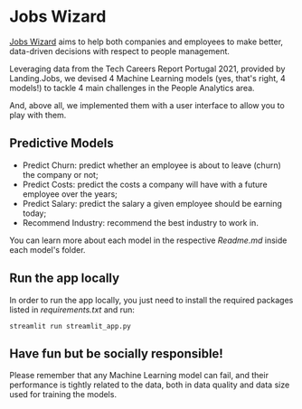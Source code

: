 # Jobs Wizard

[Jobs Wizard](https://www.jobswizard.tech/) aims to help both companies and employees to make better, data-driven decisions with respect to people management.

Leveraging data from the Tech Careers Report Portugal 2021, provided by Landing.Jobs, we devised 4 Machine Learning models (yes, that's right, 4 models!) to tackle 4 main challenges in the People Analytics area.

And, above all, we implemented them with a user interface to allow you to play with them.

## Predictive Models

* Predict Churn: predict whether an employee is about to leave (churn) the company or not;
* Predict Costs: predict the costs a company will have with a future employee over the years;
* Predict Salary: predict the salary a given employee should be earning today;
* Recommend Industry: recommend the best industry to work in.

You can learn more about each model in the respective *Readme.md* inside each model's folder.

## Run the app locally

In order to run the app locally, you just need to install the required packages listed in *requirements.txt* and run:
```
streamlit run streamlit_app.py
```

## Have fun but be socially responsible!

Please remember that any Machine Learning model can fail, and their performance is tightly related to the data, both in data quality and data size used for training the models.
